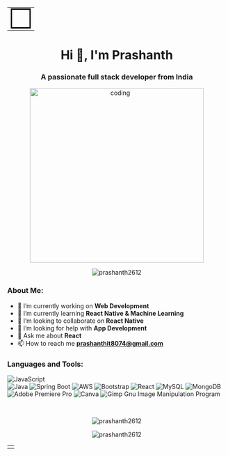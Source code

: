 |                                                                                                                |
|---------------------------------------------------------------------------------------------------------------|
| <div style="border: 3px solid black; padding: 20px;">                                                          |

<h1 align="center">Hi 👋, I'm Prashanth</h1>
<h3 align="center">A passionate full stack developer from India</h3>

<p align="center">
  <img align="center" alt="coding" width="400" src="https://cdn.dribbble.com/users/1162077/screenshots/3848914/programmer.gif">
</p>



<p align="center">
  <img src="https://komarev.com/ghpvc/?username=prashanth2612&label=Profile%20views&color=0e75b6&style=flat" alt="prashanth2612" />
</p>

<h3 align="left">About Me:</h3>

- 🔭 I’m currently working on **Web Development**
- 🌱 I’m currently learning **React Native & Machine Learning**
- 👯 I’m looking to collaborate on **React Native**
- 🤝 I’m looking for help with **App Development**
- 💬 Ask me about **React**
- 📫 How to reach me **prashanthit8074@gmail.com**

<h3 align="left">Languages and Tools:</h3>

![JavaScript](https://img.shields.io/badge/javascript-%23323330.svg?style=for-the-badge&logo=javascript&logoColor=%23F7DF1E) <br> ![Java](https://img.shields.io/badge/java-%23ED8B00.svg?style=for-the-badge&logo=java&logoColor=white) ![Spring Boot](https://img.shields.io/badge/Spring%20Boot-6DB33F?style=for-the-badge&logo=spring-boot&logoColor=white) ![AWS](https://img.shields.io/badge/AWS-%23FF9900.svg?style=for-the-badge&logo=amazon-aws&logoColor=white) ![Bootstrap](https://img.shields.io/badge/bootstrap-%23563D7C.svg?style=for-the-badge&logo=bootstrap&logoColor=white)  ![React](https://img.shields.io/badge/react-%2320232a.svg?style=for-the-badge&logo=react&logoColor=%2361DAFB) ![MySQL](https://img.shields.io/badge/mysql-%2300f.svg?style=for-the-badge&logo=mysql&logoColor=white) ![MongoDB](https://img.shields.io/badge/MongoDB-%234ea94b.svg?style=for-the-badge&logo=mongodb&logoColor=white) ![Adobe Premiere Pro](https://img.shields.io/badge/Adobe%20Premiere%20Pro-9999FF.svg?style=for-the-badge&logo=Adobe%20Premiere%20Pro&logoColor=white) ![Canva](https://img.shields.io/badge/Canva-%2300C4CC.svg?style=for-the-badge&logo=Canva&logoColor=white) ![Gimp Gnu Image Manipulation Program](https://img.shields.io/badge/Gimp-657D8B?style=for-the-badge&logo=gimp&logoColor=FFFFFF)

<p>&nbsp;</p>

<p align="center">
  <img align="center" src="https://github-readme-stats.vercel.app/api?username=prashanth2612&show_icons=true&theme=radical" alt="prashanth2612" />
</p>

<p align="center">
  <img align="center" src="https://github-readme-streak-stats.herokuapp.com/?user=prashanth2612&theme=radical" alt="prashanth2612" />
</p>

|                                                                                                                |
|---------------------------------------------------------------------------------------------------------------|
| </div> |
